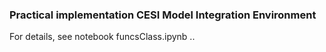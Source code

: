 ### Practical implementation CESI Model Integration Environment

For details, see notebook funcsClass.ipynb ..